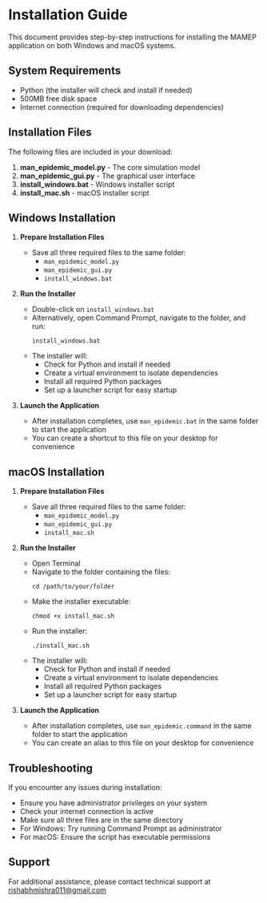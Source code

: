 # Installation Guide

This document provides step-by-step instructions for installing the MAMEP application on both Windows and macOS systems.

## System Requirements

- Python (the installer will check and install if needed)
- 500MB free disk space
- Internet connection (required for downloading dependencies)

## Installation Files

The following files are included in your download:

1. **man_epidemic_model.py** - The core simulation model
2. **man_epidemic_gui.py** - The graphical user interface
3. **install_windows.bat** - Windows installer script
4. **install_mac.sh** - macOS installer script

## Windows Installation

1. **Prepare Installation Files**
   - Save all three required files to the same folder:
     - `man_epidemic_model.py`
     - `man_epidemic_gui.py`
     - `install_windows.bat`

2. **Run the Installer**
   - Double-click on `install_windows.bat`
   - Alternatively, open Command Prompt, navigate to the folder, and run:
     ```
     install_windows.bat
     ```
   - The installer will:
     - Check for Python and install if needed
     - Create a virtual environment to isolate dependencies
     - Install all required Python packages
     - Set up a launcher script for easy startup

3. **Launch the Application**
   - After installation completes, use `man_epidemic.bat` in the same folder to start the application
   - You can create a shortcut to this file on your desktop for convenience

## macOS Installation

1. **Prepare Installation Files**
   - Save all three required files to the same folder:
     - `man_epidemic_model.py`
     - `man_epidemic_gui.py`
     - `install_mac.sh`

2. **Run the Installer**
   - Open Terminal
   - Navigate to the folder containing the files:
     ```
     cd /path/to/your/folder
     ```
   - Make the installer executable:
     ```
     chmod +x install_mac.sh
     ```
   - Run the installer:
     ```
     ./install_mac.sh
     ```
   - The installer will:
     - Check for Python and install if needed
     - Create a virtual environment to isolate dependencies
     - Install all required Python packages
     - Set up a launcher script for easy startup

3. **Launch the Application**
   - After installation completes, use `man_epidemic.command` in the same folder to start the application
   - You can create an alias to this file on your desktop for convenience

## Troubleshooting

If you encounter any issues during installation:

- Ensure you have administrator privileges on your system
- Check your internet connection is active
- Make sure all three files are in the same directory
- For Windows: Try running Command Prompt as administrator
- For macOS: Ensure the script has executable permissions

## Support

For additional assistance, please contact technical support at rishabhmishra011@gmail.com
